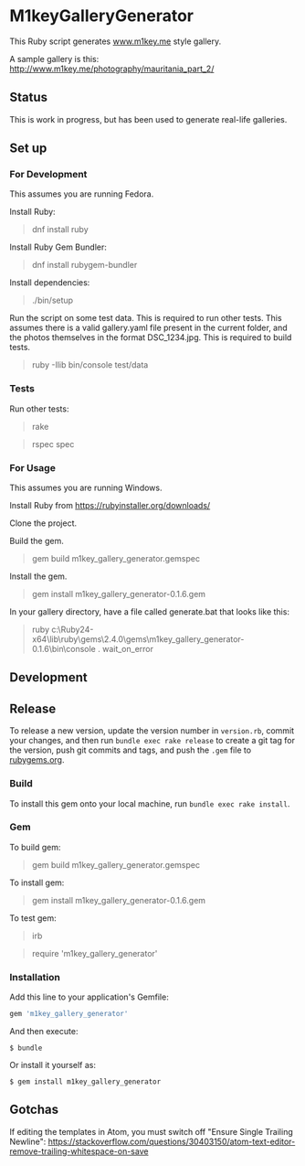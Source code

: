 # M1keyGalleryGenerator

This Ruby script generates www.m1key.me style gallery.

A sample gallery is this: http://www.m1key.me/photography/mauritania_part_2/

## Status

This is work in progress, but has been used to generate real-life galleries.

## Set up

### For Development

This assumes you are running Fedora.

Install Ruby:

> dnf install ruby

Install Ruby Gem Bundler:

> dnf install rubygem-bundler

Install dependencies:

> ./bin/setup

Run the script on some test data. This is required to run other tests.
This assumes there is a valid gallery.yaml file present in the current folder,
and the photos themselves in the format DSC_1234.jpg.
This is required to build tests.

> ruby -Ilib bin/console test/data

### Tests

Run other tests:

> rake

> rspec spec

### For Usage

This assumes you are running Windows.

Install Ruby from https://rubyinstaller.org/downloads/

Clone the project.

Build the gem.

> gem build m1key_gallery_generator.gemspec

Install the gem.

> gem install m1key_gallery_generator-0.1.6.gem

In your gallery directory, have a file called generate.bat that looks like this:

> ruby c:\Ruby24-x64\lib\ruby\gems\2.4.0\gems\m1key_gallery_generator-0.1.6\bin\console . wait_on_error

## Development

## Release

To release a new version, update the version number in `version.rb`,
commit your changes,
and then run `bundle exec rake release` to create a git tag for the version,
push git commits and tags, and push the `.gem` file to [rubygems.org](https://rubygems.org).

### Build

To install this gem onto your local machine, run `bundle exec rake install`.

### Gem

To build gem:
> gem build m1key_gallery_generator.gemspec

To install gem:
> gem install m1key_gallery_generator-0.1.6.gem

To test gem:
> irb

> require 'm1key_gallery_generator'

### Installation

Add this line to your application's Gemfile:

```ruby
gem 'm1key_gallery_generator'
```

And then execute:

    $ bundle

Or install it yourself as:

    $ gem install m1key_gallery_generator

## Gotchas

If editing the templates in Atom, you must switch off "Ensure Single Trailing
Newline": https://stackoverflow.com/questions/30403150/atom-text-editor-remove-trailing-whitespace-on-save
